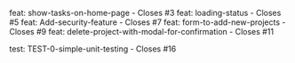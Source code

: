 feat: show-tasks-on-home-page - Closes #3
feat: loading-status - Closes #5
feat: Add-security-feature - Closes #7
feat: form-to-add-new-projects - Closes #9
feat: delete-project-with-modal-for-confirmation - Closes #11

test: TEST-0-simple-unit-testing - Closes #16
